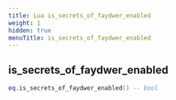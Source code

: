 ```yaml
---
title: Lua is_secrets_of_faydwer_enabled
weight: 1
hidden: true
menuTitle: is_secrets_of_faydwer_enabled
---
```

## is_secrets_of_faydwer_enabled
```lua
eq.is_secrets_of_faydwer_enabled() -- bool
```